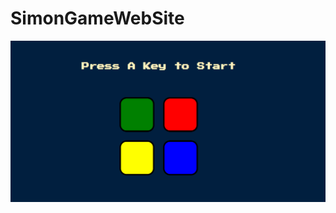 # SimonGameWebSite

![Screen](https://raw.githubusercontent.com/ferhatseker180/SimonGameWebSite/main/simongame.PNG)
